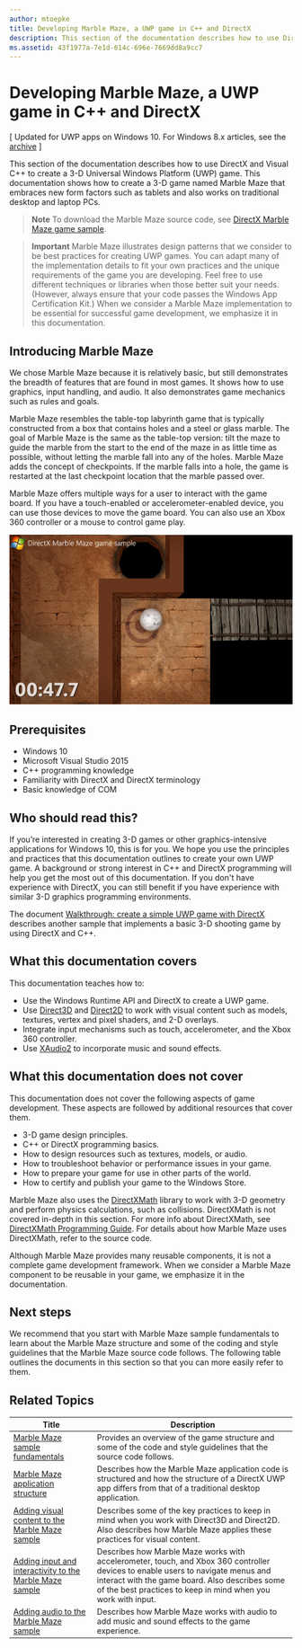 ```yaml
---
author: mtoepke
title: Developing Marble Maze, a UWP game in C++ and DirectX
description: This section of the documentation describes how to use DirectX and Visual C++ to create a 3-D Universal Windows Platform (UWP) game.
ms.assetid: 43f1977a-7e1d-614c-696e-7669dd8a9cc7
---
```


# Developing Marble Maze, a UWP game in C++ and DirectX


\[ Updated for UWP apps on Windows 10. For Windows 8.x articles, see the [archive](http://go.microsoft.com/fwlink/p/?linkid=619132) \]


This section of the documentation describes how to use DirectX and Visual C++ to create a 3-D Universal Windows Platform (UWP) game. This documentation shows how to create a 3-D game named Marble Maze that embraces new form factors such as tablets and also works on traditional desktop and laptop PCs.

> **Note**   To download the Marble Maze source code, see [DirectX Marble Maze game sample](http://go.microsoft.com/fwlink/?LinkId=624011).

 

> **Important**  Marble Maze illustrates design patterns that we consider to be best practices for creating UWP games. You can adapt many of the implementation details to fit your own practices and the unique requirements of the game you are developing. Feel free to use different techniques or libraries when those better suit your needs. (However, always ensure that your code passes the Windows App Certification Kit.) When we consider a Marble Maze implementation to be essential for successful game development, we emphasize it in this documentation.

 

## Introducing Marble Maze


We chose Marble Maze because it is relatively basic, but still demonstrates the breadth of features that are found in most games. It shows how to use graphics, input handling, and audio. It also demonstrates game mechanics such as rules and goals.

Marble Maze resembles the table-top labyrinth game that is typically constructed from a box that contains holes and a steel or glass marble. The goal of Marble Maze is the same as the table-top version: tilt the maze to guide the marble from the start to the end of the maze in as little time as possible, without letting the marble fall into any of the holes. Marble Maze adds the concept of checkpoints. If the marble falls into a hole, the game is restarted at the last checkpoint location that the marble passed over.

Marble Maze offers multiple ways for a user to interact with the game board. If you have a touch-enabled or accelerometer-enabled device, you can use those devices to move the game board. You can also use an Xbox 360 controller or a mouse to control game play.

![screen shot of the marble maze game.](images/marblemaze.png)

## Prerequisites


-   Windows 10
-   Microsoft Visual Studio 2015
-   C++ programming knowledge
-   Familiarity with DirectX and DirectX terminology
-   Basic knowledge of COM

## Who should read this?


If you’re interested in creating 3-D games or other graphics-intensive applications for Windows 10, this is for you. We hope you use the principles and practices that this documentation outlines to create your own UWP game. A background or strong interest in C++ and DirectX programming will help you get the most out of this documentation. If you don't have experience with DirectX, you can still benefit if you have experience with similar 3-D graphics programming environments.

The document [Walkthrough: create a simple UWP game with DirectX](tutorial--create-your-first-metro-style-directx-game.md) describes another sample that implements a basic 3-D shooting game by using DirectX and C++.

## What this documentation covers


This documentation teaches how to:

-   Use the Windows Runtime API and DirectX to create a UWP game.
-   Use [Direct3D](https://msdn.microsoft.com/library/windows/desktop/ff476080) and [Direct2D](https://msdn.microsoft.com/library/windows/desktop/dd370990) to work with visual content such as models, textures, vertex and pixel shaders, and 2-D overlays.
-   Integrate input mechanisms such as touch, accelerometer, and the Xbox 360 controller.
-   Use [XAudio2](https://msdn.microsoft.com/library/windows/desktop/hh405049) to incorporate music and sound effects.

## What this documentation does not cover


This documentation does not cover the following aspects of game development. These aspects are followed by additional resources that cover them.

-   3-D game design principles.
-   C++ or DirectX programming basics.
-   How to design resources such as textures, models, or audio.
-   How to troubleshoot behavior or performance issues in your game.
-   How to prepare your game for use in other parts of the world.
-   How to certify and publish your game to the Windows Store.

Marble Maze also uses the [DirectXMath](https://msdn.microsoft.com/library/windows/desktop/hh437833) library to work with 3-D geometry and perform physics calculations, such as collisions. DirectXMath is not covered in-depth in this section. For more info about DirectXMath, see [DirectXMath Programming Guide](https://msdn.microsoft.com/library/windows/desktop/hh437833). For details about how Marble Maze uses DirectXMath, refer to the source code.

Although Marble Maze provides many reusable components, it is not a complete game development framework. When we consider a Marble Maze component to be reusable in your game, we emphasize it in the documentation.

## Next steps


We recommend that you start with Marble Maze sample fundamentals to learn about the Marble Maze structure and some of the coding and style guidelines that the Marble Maze source code follows. The following table outlines the documents in this section so that you can more easily refer to them.

## Related Topics


| Title                                                                                                                    | Description                                                                                                                                                                                                                                        |
|--------------------------------------------------------------------------------------------------------------------------|----------------------------------------------------------------------------------------------------------------------------------------------------------------------------------------------------------------------------------------------------|
| [Marble Maze sample fundamentals](marble-maze-sample-fundamentals.md)                                                   | Provides an overview of the game structure and some of the code and style guidelines that the source code follows.                                                                                                                                 |
| [Marble Maze application structure](marble-maze-application-structure.md)                                               | Describes how the Marble Maze application code is structured and how the structure of a DirectX UWP app differs from that of a traditional desktop application.                                                                                    |
| [Adding visual content to the Marble Maze sample](adding-visual-content-to-the-marble-maze-sample.md)                   | Describes some of the key practices to keep in mind when you work with Direct3D and Direct2D. Also describes how Marble Maze applies these practices for visual content.                                                                           |
| [Adding input and interactivity to the Marble Maze sample](adding-input-and-interactivity-to-the-marble-maze-sample.md) | Describes how Marble Maze works with accelerometer, touch, and Xbox 360 controller devices to enable users to navigate menus and interact with the game board. Also describes some of the best practices to keep in mind when you work with input. |
| [Adding audio to the Marble Maze sample](adding-audio-to-the-marble-maze-sample.md)                                     | Describes how Marble Maze works with audio to add music and sound effects to the game experience.                                                                                                                                                  |

 

 

 






<!--HONumber=Jun16_HO2-->


